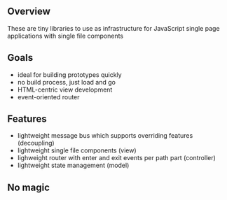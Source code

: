
## Overview

These are tiny libraries to use as infrastructure for JavaScript single page applications with single file components

## Goals
- ideal for building prototypes quickly
- no build process, just load and go
- HTML-centric view development
- event-oriented router

## Features
- lightweight message bus which supports overriding features (decoupling)
- lightweight single file components (view)
- lighweight router with enter and exit events per path part (controller)
- lightweight state management (model)

## No magic